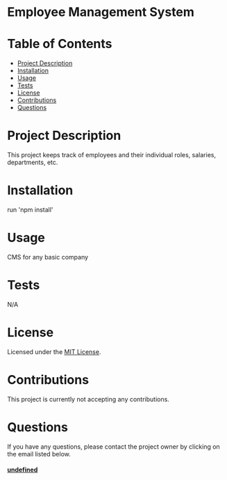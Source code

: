 # Employee Management System
  # Table of Contents
  * [Project Description](#project-description)
  * [Installation](#installation)
  * [Usage](#usage)
  * [Tests](#tests)
  * [License](#license)
  * [Contributions](#contributions)
  * [Questions](#questions)
  

  # Project Description
  This project keeps track of employees and their individual roles, salaries, departments, etc.
  
  # Installation
  run 'npm install'
  # Usage
  CMS for any basic company
  # Tests
  N/A
  # License
  Licensed under the [MIT License](https://spdx.org/licenses/MIT.html).
  # Contributions
  This project is currently not accepting any contributions.

  # Questions
  If you have any questions, please contact the project owner by clicking on the email listed below.  
  
  #### [undefined](mailto:undefined)

